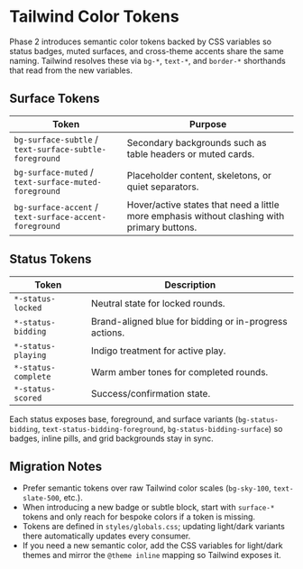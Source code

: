 # Tailwind Color Tokens

Phase 2 introduces semantic color tokens backed by CSS variables so status badges, muted surfaces, and cross-theme accents share the same naming. Tailwind resolves these via `bg-*`, `text-*`, and `border-*` shorthands that read from the new variables.

## Surface Tokens

| Token                                                  | Purpose                                                                                     |
| ------------------------------------------------------ | ------------------------------------------------------------------------------------------- |
| `bg-surface-subtle` / `text-surface-subtle-foreground` | Secondary backgrounds such as table headers or muted cards.                                 |
| `bg-surface-muted` / `text-surface-muted-foreground`   | Placeholder content, skeletons, or quiet separators.                                        |
| `bg-surface-accent` / `text-surface-accent-foreground` | Hover/active states that need a little more emphasis without clashing with primary buttons. |

## Status Tokens

| Token               | Description                                            |
| ------------------- | ------------------------------------------------------ |
| `*-status-locked`   | Neutral state for locked rounds.                       |
| `*-status-bidding`  | Brand-aligned blue for bidding or in-progress actions. |
| `*-status-playing`  | Indigo treatment for active play.                      |
| `*-status-complete` | Warm amber tones for completed rounds.                 |
| `*-status-scored`   | Success/confirmation state.                            |

Each status exposes base, foreground, and surface variants (`bg-status-bidding`, `text-status-bidding-foreground`, `bg-status-bidding-surface`) so badges, inline pills, and grid backgrounds stay in sync.

## Migration Notes

- Prefer semantic tokens over raw Tailwind color scales (`bg-sky-100`, `text-slate-500`, etc.).
- When introducing a new badge or subtle block, start with `surface-*` tokens and only reach for bespoke colors if a token is missing.
- Tokens are defined in `styles/globals.css`; updating light/dark variants there automatically updates every consumer.
- If you need a new semantic color, add the CSS variables for light/dark themes and mirror the `@theme inline` mapping so Tailwind exposes it.
